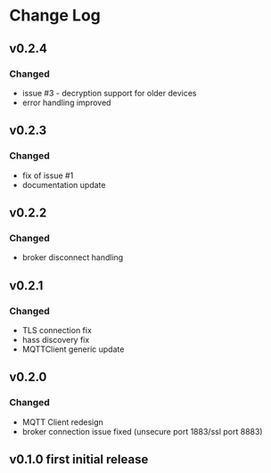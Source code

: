 # Change Log

## v0.2.4

### Changed
 * issue #3 - decryption support for older devices
 * error handling improved

## v0.2.3

### Changed
 * fix of issue #1
 * documentation update


## v0.2.2

### Changed
 * broker disconnect handling

## v0.2.1

### Changed
 * TLS connection fix
 * hass discovery fix
 * MQTTClient generic update

## v0.2.0

### Changed
 * MQTT Client redesign
 * broker connection issue fixed (unsecure port 1883/ssl port 8883)

## v0.1.0 first initial release
